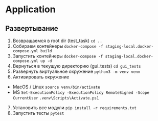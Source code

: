# Application

## Развертывание
1. Возвращаемся в root dir (test_task)
`cd ..`
2. Собираем контейнеры
`docker-compose -f staging-local.docker-compose.yml build`
3. Запустить контейнеры 
`docker-compose -f staging-local.docker-compose.yml up -d`
4. Вернуться в текущую директорию (gui_tests)
`cd gui_tests`
5. Развернуть виртуальное окружение
`python3 -m venv venv`
6. Активировать окружение
- MacOS / Linux 
`source venv/bin/activate`
- MS
`Set-ExecutionPolicy -ExecutionPolicy RemoteSigned -Scope CurrentUser`
`.venv\Scripts\Activate.ps1`
7. Установить все модули
`pip install -r requirements.txt`
8. Запустить тесты
`pytest`